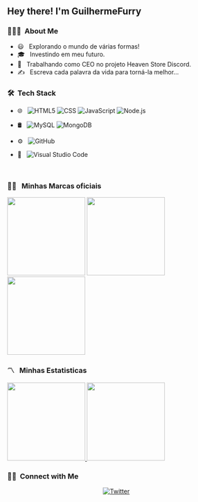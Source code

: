 <h2> Hey there! I'm GuilhermeFurry</h2>

<h3> 👨🏻‍💻 &nbsp;About Me </h3>

- 😃 &nbsp; Explorando o mundo de várias formas!
- 🎓 &nbsp; Investindo em meu futuro.
- 💼 &nbsp; Trabalhando como CEO no projeto Heaven Store Discord.
- ✍️ &nbsp; Escreva cada palavra da vida para torná-la melhor...

<h3> 🛠 &nbsp;Tech Stack</h3>

- 🌐 &nbsp;
  ![HTML5](https://img.shields.io/badge/-HTML5-333333?style=flat&logo=HTML5)
  ![CSS](https://img.shields.io/badge/-CSS-333333?style=flat&logo=CSS3&logoColor=1572B6)
  ![JavaScript](https://img.shields.io/badge/-JavaScript-333333?style=flat&logo=javascript)
  ![Node.js](https://img.shields.io/badge/-Node.js-333333?style=flat&logo=node.js)
- 🛢 &nbsp;
  ![MySQL](https://img.shields.io/badge/-MySQL-333333?style=flat&logo=mysql)
  ![MongoDB](https://img.shields.io/badge/-MongoDB-333333?style=flat&logo=mongodb)
- ⚙️ &nbsp;
  ![GitHub](https://img.shields.io/badge/-GitHub-333333?style=flat&logo=github)

- 🔧 &nbsp;
  ![Visual Studio Code](https://img.shields.io/badge/-Visual%20Studio%20Code-333333?style=flat&logo=visual-studio-code&logoColor=007ACC)
 

<br/>

<h3> 🐱‍🏍 &nbsp; Minhas Marcas oficiais </h3>

  <img height="180em" src="https://cdn.discordapp.com/attachments/961801815614185522/1021923244871274617/79edfffe4b466fce3fed1fd7782047af-removebg-preview.png" />  <img height="180em" src="https://cdn.discordapp.com/attachments/1166191686091816960/1173793830315769926/heavenstore-removebg-preview.png" />  <img
 height="180em" src="https://cdn.discordapp.com/attachments/1166177080174706769/1169058742332047401/LOGOXANGAITRANSPARENTE.png" />
  

<h3> 〽 &nbsp; Minhas Estatisticas </h3>

<a href="https://github.com/GuiLhermefurry">
  <img height="180em" src="https://github-readme-stats.vercel.app/api?username=GuiLhermefurry&theme=buefy&show_icons=true" />
  <img height="180em" src="https://github-readme-stats.vercel.app/api/top-langs/?username=GuiLhermefurry&theme=buefy&layout=compact" />
</a>

<br/>

<h3> 🤝🏻 &nbsp;Connect with Me </h3>

<p align="center">
<a href="https://twitter.com/GuilhermeFurry"><img alt="Twitter" src="https://img.shields.io/badge/Twitter-GuilhermeFurry-blue?style=flat-square&logo=twitter"></a>


